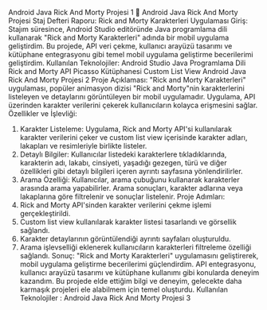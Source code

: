 Android Java Rick And Morty Projesi 1
📱
Android Java Rick And Morty
Projesi
Staj Defteri Raporu: Rick and Morty Karakterleri Uygulaması
Giriş:
Stajım süresince, Android Studio editöründe Java programlama dili kullanarak "Rick and
Morty Karakterleri" adında bir mobil uygulama geliştirdim. Bu projede, API veri çekme,
kullanıcı arayüzü tasarımı ve kütüphane entegrasyonu gibi temel mobil uygulama
geliştirme becerilerimi geliştirdim.
Kullanılan Teknolojiler:
Android Studio
Java Programlama Dili
Rick and Morty API
Picasso Kütüphanesi
Custom List View
Android Java Rick And Morty Projesi 2
Proje Açıklaması:
"Rick and Morty Karakterleri" uygulaması, popüler animasyon dizisi "Rick and Morty"nin
karakterlerini listeleyen ve detaylarını görüntüleyen bir mobil uygulamadır. Uygulama,
API üzerinden karakter verilerini çekerek kullanıcıların kolayca erişmesini sağlar.
Özellikler ve İşlevliği:
1. Karakter Listeleme: Uygulama, Rick and Morty API'si kullanılarak karakter
verilerini çeker ve custom list view içerisinde karakter adları, lakapları ve
resimleriyle birlikte listeler.
2. Detaylı Bilgiler: Kullanıcılar listedeki karakterlere tıkladıklarında, karakterin adı,
lakabı, cinsiyeti, yaşadığı gezegen, türü ve diğer özellikleri gibi detaylı bilgileri içeren
ayrıntı sayfasına yönlendirilirler.
3. Arama Özelliği: Kullanıcılar, arama çubuğunu kullanarak karakterler arasında
arama yapabilirler. Arama sonuçları, karakter adlarına veya lakaplarına göre
filtrelenir ve sonuçlar listelenir.
Proje Adımları:
1. Rick and Morty API'sinden karakter verilerini çekme işlemi gerçekleştirildi.
2. Custom list view kullanılarak karakter listesi tasarlandı ve görsellik sağlandı.
3. Karakter detaylarının görüntülendiği ayrıntı sayfaları oluşturuldu.
4. Arama işlevselliği eklenerek kullanıcıların karakterleri filtreleme özelliği sağlandı.
Sonuç:
"Rick and Morty Karakterleri" uygulamasını geliştirerek, mobil uygulama geliştirme
becerilerimi güçlendirdim. API entegrasyonu, kullanıcı arayüzü tasarımı ve kütüphane
kullanımı gibi konularda deneyim kazandım. Bu projede elde ettiğim bilgi ve deneyim,
gelecekte daha karmaşık projeleri ele alabilmem için temel oluşturdu.
Kullanılan Teknolojiler :
Android Java Rick And Morty Projesi 3
